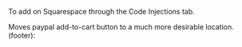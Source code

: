 To add on Squarespace through the Code Injections tab.


Moves paypal add-to-cart button to a much more desirable location. (footer):

<script>document.getElementById('topNav').appendChild( document.getElementById('viewbutton') )</script>
